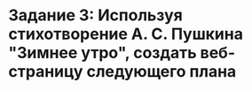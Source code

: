 # Задание 3: Используя стихотворение А. С. Пушкина "Зимнее утро", создать веб-страницу следующего плана